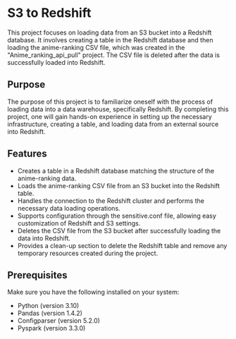 # S3 to Redshift

This project focuses on loading data from an S3 bucket into a Redshift database. It involves creating a table in the Redshift database and then loading the anime-ranking CSV file, which was created in the "Anime_ranking_api_pull" project. The CSV file is deleted after the data is successfully loaded into Redshift.

## Purpose

The purpose of this project is to familiarize oneself with the process of loading data into a data warehouse, specifically Redshift. By completing this project, one will gain hands-on experience in setting up the necessary infrastructure, creating a table, and loading data from an external source into Redshift.

## Features

- Creates a table in a Redshift database matching the structure of the anime-ranking data.
- Loads the anime-ranking CSV file from an S3 bucket into the Redshift table.
- Handles the connection to the Redshift cluster and performs the necessary data loading operations.
- Supports configuration through the sensitive.conf file, allowing easy customization of Redshift and S3 settings.
- Deletes the CSV file from the S3 bucket after successfully loading the data into Redshift.
- Provides a clean-up section to delete the Redshift table and remove any temporary resources created during the project.

## Prerequisites

Make sure you have the following installed on your system:

- Python (version 3.10)
- Pandas (version 1.4.2)
- Configparser (version 5.2.0)
- Pyspark (version 3.3.0)
